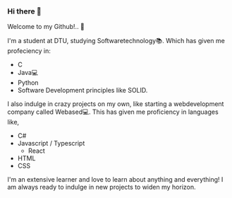 ### Hi there 👋

Welcome to my Github!.. 🎉

I'm a student at DTU, studying Softwaretechnology📚. Which has given me profeciency in:
- C
- Java💻
- Python
- Software Development principles like SOLID.

I also indulge in crazy projects on my own, like starting a webdevelopment company called Webased💻. This has given me proficiency in languages like,
- C#
- Javascript / Typescript
  - React
- HTML
- CSS

I'm an extensive learner and love to learn about anything and everything! I am always ready to indulge in new projects to widen my horizon.

<!--
**LucasJuel/lucasjuel** is a ✨ _special_ ✨ repository because its `README.md` (this file) appears on your GitHub profile.

Here are some ideas to get you started:

- 🔭 I’m currently working on ...
- 🌱 I’m currently learning ...
- 👯 I’m looking to collaborate on ...
- 🤔 I’m looking for help with ...
- 💬 Ask me about ...
- 📫 How to reach me: ...
- 😄 Pronouns: ...
- ⚡ Fun fact: ...
-->

